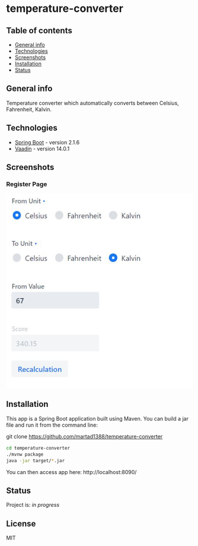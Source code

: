 # temperature-converter

## Table of contents
* [General info](#general-info)
* [Technologies](#technologies)
* [Screenshots](#screenshots)
* [Installation](#installation)
* [Status](#status)

## General info
Temperature converter which automatically converts between Celsius, Fahrenheit, Kalvin.

## Technologies
* [Spring Boot] - version 2.1.6
* [Vaadin] - version 14.0.1

## Screenshots

### Register Page

![Convert Page](./src/main/resources/static/images/converter.JPG)

## Installation
This app is a Spring Boot application built using Maven. You can build a jar file and run it from the command line:

git clone https://github.com/martad1388/temperature-converter
```sh
cd temperature-converter
./mvnw package
java -jar target/*.jar
```

You can then access app here: http://localhost:8090/

## Status
Project is: _in progress_

License
----

MIT


[Spring Boot]: <https://spring.io/projects/spring-boot>
[Vaadin]: <https://vaadin.com/releases>

